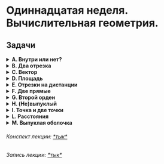 # Одиннадцатая неделя. Вычислительная геометрия.

## Задачи

<details><summary> 
<strong>A. Внутри или нет?</strong>
</summary>

### A. Внутри или нет?

**Ограничение времени:** 1 секунда  
**Ограничение памяти:** 256Mb  
**Ввод:** стандартный ввод или input.txt  
**Вывод:** стандартный вывод или output.txt

В боях покемонов новые правила — если покемон выходит за границы корта для сражения, то его тренер проигрывает. Там дано поле в форме многоугольника, необязательно выпуклого, и местоположение покемона. Определите, внутри он или нет.

**Формат ввода**  
В первой строке вводятся три целых числа – \( N \) (3 ≤ \( N \) ≤ 100000) и координаты покемона.

Далее в \( N \) строках задается по паре целых чисел – координаты очередной вершины корта в порядке обхода по или против часовой стрелки.

**Формат вывода**  
Выведите одну строку: "YES", если заданная точка содержится в приведённом многоугольнике или на его границе, и "NO" в противном случае.

**Пример**  
Ввод:
```
3 2 3
1 1
10 2
2 8
```
Вывод:
```
YES
```

</details>

<details><summary> 
<strong>B. Два отрезка</strong>
</summary>

### B. Два отрезка

**Ограничение времени:** 1 секунда  
**Ограничение памяти:** 256Mb  
**Ввод:** стандартный ввод или input.txt  
**Вывод:** стандартный вывод или output.txt

Необходимо проверить, пересекаются ли два отрезка.

**Формат ввода**  
В двух строках входного файла заданы по четыре целых числа, не превосходящих по модулю 10 000, — координаты концов первого отрезка, затем второго.

**Формат вывода**  
В первой строке выходного файла выведите "YES", если отрезки имеют общие точки, и "NO" в противном случае.

**Пример**  
Ввод:
```
5 1 2 6
1 1 7 8
```
Вывод:
```
YES
```

</details>

<details><summary> 
<strong>C. Вектор</strong>
</summary>

### C. Вектор

**Ограничение времени:** 1 секунда  
**Ограничение памяти:** 256Mb  
**Ввод:** стандартный ввод или input.txt  
**Вывод:** стандартный вывод или output.txt

Даны два ненулевых вектора. Требуется вычислить:

1. Длину первого и второго вектора (два числа)
2. Вектор, образованный сложением данных двух векторов
3. Скалярное и векторное произведения данных векторов
4. Площадь треугольника, построенного из этих векторов

**Формат ввода**  
В двух строках входного файла заданы по четыре целых числа, не превосходящих по модулю 10 000, — координаты начала и конца первого вектора, затем второго.

**Формат вывода**  
В каждой строке выходного файла — ответ на соответствующий пункт задачи с точностью не менее 10^-6.

**Пример**  
Ввод:
```
5 1 2 6
1 1 7 8
```
Вывод:
```
5.830951895 9.219544457
3.000000000 12.000000000
17.000000000 -51.000000000
25.500000000
```

</details>

<details><summary> 
<strong>D. Площадь</strong>
</summary>

### D. Площадь

**Ограничение времени:** 1 секунда  
**Ограничение памяти:** 256Mb  
**Ввод:** стандартный ввод или input.txt  
**Вывод:** стандартный вывод или output.txt

Найдите площадь многоугольника.

**Формат ввода**  
В первой строке одно число N (3 ≤ N ≤ 100 000). Далее в N строках по паре чисел — координаты очередной вершины простого многоугольника в порядке обхода по или против часовой стрелки. Координаты целые по модулю не превосходят 10 000.

**Формат вывода**  
Одно число — величина площади приведённого многоугольника с абсолютной точностью.

**Пример**  
Ввод:
```
3
1 0
0 1
1 1
```
Вывод:
```
0.500000000000000
```

</details>

<details><summary> 
<strong>E. Отрезки на дистанции</strong>
</summary>

### E. Отрезки на дистанции

**Ограничение времени:** 1 секунда  
**Ограничение памяти:** 256Mb  
**Ввод:** стандартный ввод или input.txt  
**Вывод:** стандартный вывод или output.txt

Найдите расстояние между двумя отрезками.

**Формат ввода**  
В двух строках входного файла даны по четыре целых числа, не превосходящих по модулю 10 000, — координаты концов сначала первого, затем второго отрезков.

**Формат вывода**  
В первой строке выходного файла выведите одно вещественное число — расстояние между отрезками с точностью не менее 10^-6.

**Пример**  
Ввод:
```
1 1 2 2
2 1 3 0
```
Вывод:
```
0.7071067812
```

</details>

<details><summary> 
<strong>F. Две прямые</strong>
</summary>

### F. Две прямые

**Ограничение времени:** 1 секунда  
**Ограничение памяти:** 256Mb  
**Ввод:** стандартный ввод или input.txt  
**Вывод:** стандартный вывод или output.txt

Даны коэффициенты \( A1, B1, C1 \) уравнения первой прямой и коэффициенты \( A2, B2, C2 \) уравнения второй прямой. Требуется:

1. Построить направляющие векторы для обеих прямых (вывести координаты).
2. Найти точку пересечения двух прямых или вычислить расстояние между ними, если они параллельны.

**Формат ввода**  
В первой строке входного файла находятся три числа — коэффициенты нормального уравнения для первой прямой \( A1, B1, C1 \). Во второй строке — коэффициенты для второй прямой \( A2, B2, C2 \).

Все числа во входном файле по модулю не превосходят 10 000.

**Формат вывода**  
В каждой строке выходного файла выведите ответ на соответствующий пункт задачи с точностью до 10^-6.

**Пример**  
Ввод:
```
1 1 -1
1 -1 0
```
Вывод:
```
1.000000000 -1.000000000
-1.000000000 -1.000000000
0.500000000 0.500000000
```

</details>

<details><summary> 
<strong>G. Второй орден</strong>
</summary>

### G. Второй орден

**Ограничение времени:** 1 секунда  
**Ограничение памяти:** 256Mb  
**Ввод:** стандартный ввод или input.txt  
**Вывод:** стандартный вывод или output.txt

Второй орден не дает спокойствия повстанцам. Так как в прошлых сериях никакая модель Звезды Смерти не позволяла ордену захватить вселенную, было решено построить сдвоенную Звезду Смерти, то есть как одна Звезда Смерти, но их две, при этом их центры находятся на звездной оси.

Повстанцы узнали, что в новом орудии их врагов одна из сфер неуязвима, а вторая приводит к разрушению обоих модулей, даже если выстрел пройдет по касательной к ней. Также из расшифрованных переговоров сопротивление выяснило, что новое орудие уже на позиции и готовится к нанесению смертельного удара. Вам необходимо выяснить, на какое минимальное расстояние L от пересечения звездной оси с планетой повстанцев надо передвинуть оборонительное орудие, чтобы предотвратить угрозу.

Благодаря шпионам сопротивлению стали известны размеры и положение сдвоенной Звезды Смерти. А именно, известно, что неуязвимая сфера имеет радиус P и находится на высоте Hp от планеты, тогда как второй модуль имеет радиус S и находится на высоте Hs. Планету повстанцев считать плоской.

**Формат ввода**  
В единственной строке входного файла находятся четыре положительных целых числа P, Hp, S, Hs, не превосходящие 10000. Гарантируется, что Hp < Hs. Также известно, что модули не могут пересекаться.

**Формат вывода**  
Выведите минимальное расстояние L от пересечения звездной оси с планетой повстанцев, на которое надо передвинуть оборонительное орудие, чтобы предотвратить угрозу, с точностью не менее 6 знаков после запятой.

**Пример**  
Ввод:
```
1 9 10 21
```
Вывод:
```
0.000000
```

</details>

<details><summary> 
<strong>H. (Не)выпуклый</strong>
</summary>

### H. (Не)выпуклый

**Ограничение времени:** 1 секунда  
**Ограничение памяти:** 256Mb  
**Ввод:** стандартный ввод или input.txt  
**Вывод:** стандартный вывод или output.txt

Известно, что корты для боев покемонов представляют из себя выпуклый многоугольник. Для финала чемпионата мира среди тренеров для покемонов было решено сделать новый стадион в форме многоугольника. Вам даны вершины в порядке обхода. Проверьте, правда ли, что данный вам план многоугольника подходит под требование на корт для сражения тренеров покемонов.

**Формат ввода**  
В первой строке одно число N (3 ≤ N ≤ 100000). Далее в N строках по паре целых чисел — координаты очередной вершины плана корта в порядке обхода по или против часовой стрелки. Координаты всех точек целые, по модулю не превосходят 10^7.

**Формат вывода**  
Одна строка «YES», если приведённый многоугольник является выпуклым, и «NO» в противном случае.

**Пример**  
Ввод:
```
3
0 0
0 1
1 0
```
Вывод:
```
YES
```

</details>

<details><summary> 
<strong>I. Точка и две точки</strong>
</summary>

### I. Точка и две точки

**Ограничение времени**: 1 секунда  
**Ограничение памяти**: 256Mb

**Ввод**: стандартный ввод или input.txt  
**Вывод**: стандартный вывод или output.txt

Определите, принадлежит ли точка C заданной прямой, лучу и отрезку, образованными точками A и B.

**Формат ввода**  
В первой строке входного файла даны два целых числа — координаты точки C. Во двух следующих строках в таком же формате заданы точки A и B (A ≠ B).

Все числа во входном файле по модулю не превосходят 10 000.

**Формат вывода**  
В первой строке выведите "YES", если точка C принадлежит прямой AB, и "NO" в противном случае. Во второй и третьей строках аналогично выведите ответы для луча AB (A — начало луча) и отрезка AB.

**Пример**

Ввод:
```
1 6
3 7
5 8
```

Вывод:
```
YES
NO
NO
```

</details>

<details><summary> 
<strong>L. Расстояния</strong>
</summary>

### L. Расстояния

**Ограничение времени**: 1 секунда  
**Ограничение памяти**: 256Mb

**Ввод**: стандартный ввод или input.txt  
**Вывод**: стандартный вывод или output.txt

Даны три точки A, B и C. Необходимо подсчитать расстояния от точки C до прямой, луча и отрезка, образованного точками A и B.

**Формат ввода**  
В первой строке входного файла даны два целых числа — координаты точки C. В двух следующих строках в таком же формате заданы точки A и B (A ≠ B).

Все числа во входном файле по модулю не превосходят 10 000.

**Формат вывода**  
В первой строке выходного файла выведите одно вещественное число — расстояние от точки C до прямой. В следующих двух строках выведите соответственно расстояния до луча AB (A — начало луча) и до отрезка AB. Все числа выводить с точностью не менее 10-6. Луч строится по направлению от точки A к точке B.

**Пример**

Ввод:
```
3 0
1 1
2 1
```

Вывод:
```
1.000000000
1.000000000
1.414213562
```

</details>

<details><summary> 
<strong>M. Выпуклая оболочка</strong>
</summary>

### M. Выпуклая оболочка

**Ограничение времени**: 1 секунда  
**Ограничение памяти**: 256Mb

**Ввод**: стандартный ввод или input.txt  
**Вывод**: стандартный вывод или output.txt

Снова проектируют новый корт для боев покемонов (напомним, он должен быть выпуклым многоугольником). В этот раз есть требование, что каждая из N ритуальных колонн должна попасть внутрь или на границу корта. Так как бюджет ограничен, корт должен иметь минимальную площадь.

Гарантируется, что полученный корт имеет ненулевую площадь.

**Формат ввода**  
На первой строке число N (3 ≤ N ≤ 10^5). Следующие N строк содержат пары целых чисел x и y (-10^9 ≤ x, y ≤ 10^9) — координаты ритуальных колонн.

Будьте аккуратны! Точки произвольны. Бывают совпадающие, бывают лежащие на одной прямой в большом количестве.

**Формат вывода**  
В первой строке выведите K — число вершин полученного корта. Следующие K строк должны содержать координаты вершин в порядке обхода. Никакие три подряд идущие точки не должны лежать на одной прямой.

Кроме того, в последней строке выведите площадь получившегося корта. Площадь необходимо вывести с точностью до одного знака.

Докажите, что выведенное значение является абсолютно точным.

**Пример**

Ввод:
```
5
0 0
2 0
0 2
1 1
2 2
```

Вывод:
```
4
0 0
0 2
2 2
2 0
4.0
```

**Примечания**  
Фигуру нужно вывести в порядке обхода по часовой стрелке, начиная с самой левой (в случае нескольких таких, то с самой левой самой нижней) точки. Иначе ответ считается неверным.

Обращу ваше внимание, что в силу специфики проверяющей программы ответы 4.0 и 4.00 считаются разными! Также на больших числах может быть вывод -9e+08, по мнению проверяющей программы это строка, а не число. Будьте аккуратны, читайте про форматированный вывод, вы справитесь.

###### *Решение: [\*тык\*](m.cpp)*

</details>

###### *Конспект лекции: [\*тык\*](aads-lecture-11.pdf)*
###### *Запись лекции: [\*тык\*](https://youtu.be/MSFRRTBI99E)*